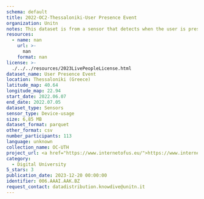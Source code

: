 ```yaml
---
schema: default
title: 2022-OC2-Thessaloniki-User Presence Event
organization: Unitn
notes: This dataset is from a sensor that detects when the user is present. An example is when the user unlocks the screen. This sensor can be used in comparison to Screen status to check if the screen turn on event occurred due to the user or, for example, due to a received notification. The event user present OFF is simply when the screen turns off. The dataset was collected as part of the WeNet project, a Horizon 2020 funded project that aims at developing a diversity-aware, machine-mediated paradigm for social interactions. It collected information on the eating/drinking activities of the students of the UTH University.
resources:
  - name: nan
    url: >-
      nan
    format: nan
license: >-
  ./../../resources/2023LivePeopleLicense.html
dataset_name: User Presence Event
location: Thessaloniki (Greece)
latitude_map: 40.64
longitude_map: 22.94
start_date: 2022.06.07
end_date: 2022.07.05
dataset_type: Sensors
sensor_type: Device-usage
size: 6,85 MB
dataset_format: parquet
other_format: csv
number_participants: 113
language: unknown
collection_name: OC-UTH
project_url: <a href="https://www.internetofus.eu/">https://www.internetofus.eu/</a>
category:
  - Digital University
5_stars: 3
publication_date: 2023-12-20 00:00:00
identifier: 006.AAAI.AAK.BZ
request_contact: datadistribution.knowdive@unitn.it
---
```

